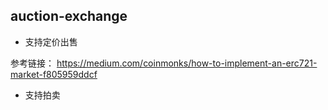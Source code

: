 ## auction-exchange
 - 支持定价出售
 
 参考链接： https://medium.com/coinmonks/how-to-implement-an-erc721-market-f805959ddcf

 - 支持拍卖